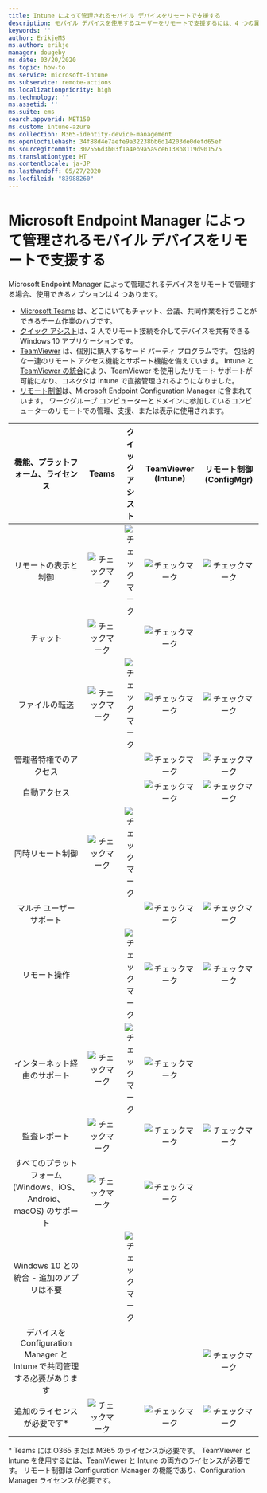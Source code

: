 ```yaml
---
title: Intune によって管理されるモバイル デバイスをリモートで支援する
description: モバイル デバイスを使用するユーザーをリモートで支援するには、4 つの異なるオプションを使用できます。
keywords: ''
author: ErikjeMS
ms.author: erikje
manager: dougeby
ms.date: 03/20/2020
ms.topic: how-to
ms.service: microsoft-intune
ms.subservice: remote-actions
ms.localizationpriority: high
ms.technology: ''
ms.assetid: ''
ms.suite: ems
search.appverid: MET150
ms.custom: intune-azure
ms.collection: M365-identity-device-management
ms.openlocfilehash: 34f88d4e7aefe9a32238bb6d14203de0defd65ef
ms.sourcegitcommit: 302556d3b03f1a4eb9a5a9ce6138b8119d901575
ms.translationtype: HT
ms.contentlocale: ja-JP
ms.lasthandoff: 05/27/2020
ms.locfileid: "83988260"
---
```

# <a name="remotely-assist-mobile-devices-managed-by-microsoft-endpoint-manager"></a>Microsoft Endpoint Manager によって管理されるモバイル デバイスをリモートで支援する

Microsoft Endpoint Manager によって管理されるデバイスをリモートで管理する場合、使用できるオプションは 4 つあります。

- [Microsoft Teams](https://products.office.com/microsoft-teams/) は、どこにいてもチャット、会議、共同作業を行うことができるチーム作業のハブです。
- [クイック アシスト](https://support.microsoft.com/help/4027243/windows-10-solve-pc-problems-with-quick-assist)は、2 人でリモート接続を介してデバイスを共有できる Windows 10 アプリケーションです。
- [TeamViewer](https://www.teamviewer.com/) は、個別に購入するサード パーティ プログラムです。 包括的な一連のリモート アクセス機能とサポート機能を備えています。 Intune と [TeamViewer の統合](teamviewer-support.md)により、TeamViewer を使用したリモート サポートが可能になり、コネクタは Intune で直接管理されるようになりました。
- [リモート制御](https://docs.microsoft.com/configmgr/core/clients/manage/remote-control/introduction-to-remote-control)は、Microsoft Endpoint Configuration Manager に含まれています。 ワークグループ コンピューターとドメインに参加しているコンピューターのリモートでの管理、支援、または表示に使用されます。

| 機能、プラットフォーム、ライセンス | **Teams** | クイック アシスト | TeamViewer (Intune) | リモート制御 (ConfigMgr) |
|:---:|:---:|:---:|:---:|:---:|
| リモートの表示と制御 |![チェックマーク](../enrollment/media/enrollment-method-capab/checkmark.png)|![チェックマーク](../enrollment/media/enrollment-method-capab/checkmark.png)|![チェックマーク](../enrollment/media/enrollment-method-capab/checkmark.png)|![チェックマーク](../enrollment/media/enrollment-method-capab/checkmark.png)|
| チャット |![チェックマーク](../enrollment/media/enrollment-method-capab/checkmark.png)||![チェックマーク](../enrollment/media/enrollment-method-capab/checkmark.png)||
| ファイルの転送 |![チェックマーク](../enrollment/media/enrollment-method-capab/checkmark.png)|![チェックマーク](../enrollment/media/enrollment-method-capab/checkmark.png)|![チェックマーク](../enrollment/media/enrollment-method-capab/checkmark.png)|![チェックマーク](../enrollment/media/enrollment-method-capab/checkmark.png)|
| 管理者特権でのアクセス |||![チェックマーク](../enrollment/media/enrollment-method-capab/checkmark.png)|![チェックマーク](../enrollment/media/enrollment-method-capab/checkmark.png)|
| 自動アクセス |||![チェックマーク](../enrollment/media/enrollment-method-capab/checkmark.png)|![チェックマーク](../enrollment/media/enrollment-method-capab/checkmark.png)|
| 同時リモート制御 |![チェックマーク](../enrollment/media/enrollment-method-capab/checkmark.png)|![チェックマーク](../enrollment/media/enrollment-method-capab/checkmark.png)|||
| マルチ ユーザー サポート |||![チェックマーク](../enrollment/media/enrollment-method-capab/checkmark.png)|![チェックマーク](../enrollment/media/enrollment-method-capab/checkmark.png)|
| リモート操作 ||![チェックマーク](../enrollment/media/enrollment-method-capab/checkmark.png)|![チェックマーク](../enrollment/media/enrollment-method-capab/checkmark.png)|![チェックマーク](../enrollment/media/enrollment-method-capab/checkmark.png)|
| インターネット経由のサポート |![チェックマーク](../enrollment/media/enrollment-method-capab/checkmark.png)|![チェックマーク](../enrollment/media/enrollment-method-capab/checkmark.png)|![チェックマーク](../enrollment/media/enrollment-method-capab/checkmark.png)||
| 監査レポート |![チェックマーク](../enrollment/media/enrollment-method-capab/checkmark.png)||![チェックマーク](../enrollment/media/enrollment-method-capab/checkmark.png)|![チェックマーク](../enrollment/media/enrollment-method-capab/checkmark.png)|
| すべてのプラットフォーム (Windows、iOS、Android、macOS) のサポート |![チェックマーク](../enrollment/media/enrollment-method-capab/checkmark.png)||![チェックマーク](../enrollment/media/enrollment-method-capab/checkmark.png)||
| Windows 10 との統合 - 追加のアプリは不要 ||![チェックマーク](../enrollment/media/enrollment-method-capab/checkmark.png)|||
| デバイスを Configuration Manager と Intune で共同管理する必要があります ||||![チェックマーク](../enrollment/media/enrollment-method-capab/checkmark.png)|
| 追加のライセンスが必要です\* |![チェックマーク](../enrollment/media/enrollment-method-capab/checkmark.png)||![チェックマーク](../enrollment/media/enrollment-method-capab/checkmark.png)|![チェックマーク](../enrollment/media/enrollment-method-capab/checkmark.png)|

\* Teams には O365 または M365 のライセンスが必要です。 TeamViewer と Intune を使用するには、TeamViewer と Intune の両方のライセンスが必要です。 リモート制御は Configuration Manager の機能であり、Configuration Manager ライセンスが必要です。
